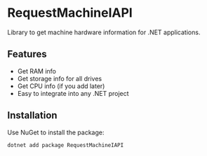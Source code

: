 # RequestMachineIAPI

Library to get machine hardware information for .NET applications.

## Features

- Get RAM info
- Get storage info for all drives
- Get CPU info (if you add later)
- Easy to integrate into any .NET project

## Installation

Use NuGet to install the package:

```powershell
dotnet add package RequestMachineIAPI
